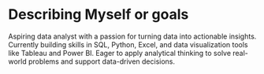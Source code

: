# Describing Myself or goals

Aspiring data analyst with a passion for turning data into actionable insights. Currently building skills in SQL, Python, Excel, and data visualization tools like Tableau and Power BI. Eager to apply analytical thinking to solve real-world problems and support data-driven decisions.

